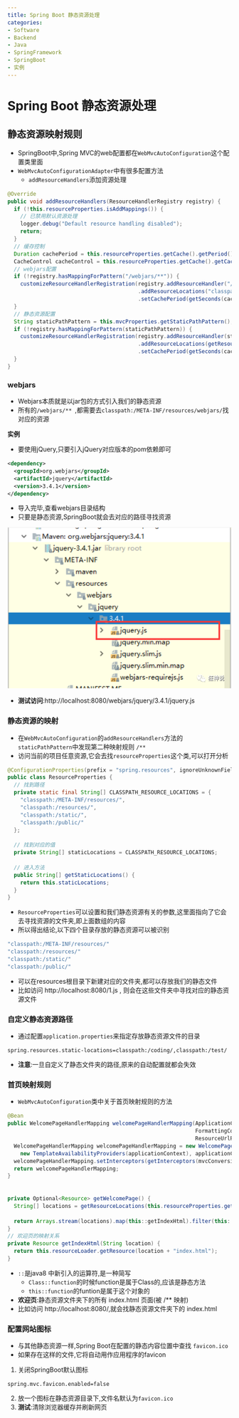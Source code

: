```yaml
---
title: Spring Boot 静态资源处理
categories:
- Software
- Backend
- Java
- SpringFramework
- SpringBoot
- 实例
---
```

# Spring Boot 静态资源处理

## 静态资源映射规则

- SpringBoot中,Spring MVC的web配置都在`WebMvcAutoConfiguration`这个配置类里面
- `WebMvcAutoConfigurationAdapter`中有很多配置方法
    - `addResourceHandlers`添加资源处理

```java
@Override
public void addResourceHandlers(ResourceHandlerRegistry registry) {
  if (!this.resourceProperties.isAddMappings()) {
    // 已禁用默认资源处理
    logger.debug("Default resource handling disabled");
    return;
  }
  // 缓存控制
  Duration cachePeriod = this.resourceProperties.getCache().getPeriod();
  CacheControl cacheControl = this.resourceProperties.getCache().getCachecontrol().toHttpCacheControl();
  // webjars配置
  if (!registry.hasMappingForPattern("/webjars/**")) {
    customizeResourceHandlerRegistration(registry.addResourceHandler("/webjars/**")
                                         .addResourceLocations("classpath:/META-INF/resources/webjars/")
                                         .setCachePeriod(getSeconds(cachePeriod)).setCacheControl(cacheControl));
  }
  // 静态资源配置
  String staticPathPattern = this.mvcProperties.getStaticPathPattern();
  if (!registry.hasMappingForPattern(staticPathPattern)) {
    customizeResourceHandlerRegistration(registry.addResourceHandler(staticPathPattern)
                                         .addResourceLocations(getResourceLocations(this.resourceProperties.getStaticLocations()))
                                         .setCachePeriod(getSeconds(cachePeriod)).setCacheControl(cacheControl));
  }
}
```

### webjars

- Webjars本质就是以jar包的方式引入我们的静态资源
- 所有的`/webjars/** `,都需要去`classpath:/META-INF/resources/webjars/`找对应的资源

**实例**

- 要使用jQuery,只要引入jQuery对应版本的pom依赖即可

```xml
<dependency>
  <groupId>org.webjars</groupId>
  <artifactId>jquery</artifactId>
  <version>3.4.1</version>
</dependency>
```

- 导入完毕,查看webjars目录结构
- 只要是静态资源,SpringBoot就会去对应的路径寻找资源

![img](https://raw.githubusercontent.com/LuShan123888/Files/main/Pictures/2020-12-10-2020-11-15-640-20201115212727167.png)

- **测试访问**:http://localhost:8080/webjars/jquery/3.4.1/jquery.js

### 静态资源的映射

- 在`WebMvcAutoConfiguration`的`addResourceHandlers`方法的`staticPathPattern`中发现第二种映射规则 `/**`
- 访问当前的项目任意资源,它会去找`resourceProperties`这个类,可以打开分析

```java
@ConfigurationProperties(prefix = "spring.resources", ignoreUnknownFields = false)
public class ResourceProperties {
  // 找到路径
  private static final String[] CLASSPATH_RESOURCE_LOCATIONS = {
    "classpath:/META-INF/resources/",
    "classpath:/resources/",
    "classpath:/static/",
    "classpath:/public/"
  };

  // 找到对应的值
  private String[] staticLocations = CLASSPATH_RESOURCE_LOCATIONS;

  // 进入方法
  public String[] getStaticLocations() {
    return this.staticLocations;
  }
}
```

- `ResourceProperties`可以设置和我们静态资源有关的参数,这里面指向了它会去寻找资源的文件夹,即上面数组的内容
- 所以得出结论,以下四个目录存放的静态资源可以被识别

```yaml
"classpath:/META-INF/resources/"
"classpath:/resources/"
"classpath:/static/"
"classpath:/public/"
```

- 可以在resources根目录下新建对应的文件夹,都可以存放我们的静态文件
- 比如访问 http://localhost:8080/1.js , 则会在这些文件夹中寻找对应的静态资源文件

### 自定义静态资源路径

- 通过配置`application.properties`来指定存放静态资源文件的目录

```properties
spring.resources.static-locations=classpath:/coding/,classpath:/test/
```

- **注意**:一旦自定义了静态文件夹的路径,原来的自动配置就都会失效

### 首页映射规则

- `WebMvcAutoConfiguration`类中关于首页映射规则的方法

```java
@Bean
public WelcomePageHandlerMapping welcomePageHandlerMapping(ApplicationContext applicationContext,
                                                           FormattingConversionService mvcConversionService,
                                                           ResourceUrlProvider mvcResourceUrlProvider) {
  WelcomePageHandlerMapping welcomePageHandlerMapping = new WelcomePageHandlerMapping(
    new TemplateAvailabilityProviders(applicationContext), applicationContext, getWelcomePage(), this.mvcProperties.getStaticPathPattern());
  welcomePageHandlerMapping.setInterceptors(getInterceptors(mvcConversionService, mvcResourceUrlProvider));
  return welcomePageHandlerMapping;
}


private Optional<Resource> getWelcomePage() {
  String[] locations = getResourceLocations(this.resourceProperties.getStaticLocations());

  return Arrays.stream(locations).map(this::getIndexHtml).filter(this::isReadable).findFirst();
}
// 欢迎页的映射关系
private Resource getIndexHtml(String location) {
  return this.resourceLoader.getResource(location + "index.html");
}
```

- `::`是java8 中新引入的运算符,是一种简写
    - `Class::function`的时候function是属于Class的,应该是静态方法
    - `this::function`的funtion是属于这个对象的
- **欢迎页**:静态资源文件夹下的所有 index.html 页面(被 /** 映射)
- 比如访问  http://localhost:8080/,就会找静态资源文件夹下的 index.html

### 配置网站图标

- 与其他静态资源一样,Spring Boot在配置的静态内容位置中查找 `favicon.ico`
- 如果存在这样的文件,它将自动用作应用程序的favicon

1. 关闭SpringBoot默认图标

```properties
spring.mvc.favicon.enabled=false
```

2. 放一个图标在静态资源目录下,文件名默认为`favicon.ico`
3. **测试**:清除浏览器缓存并刷新网页